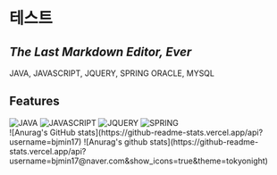 # 테스트
## _The Last Markdown Editor, Ever_

JAVA, JAVASCRIPT, JQUERY, SPRING
ORACLE, MYSQL

## Features
<div>
  <img alt="JAVA" src ="https://img.shields.io/badge/Java-007396.svg?&style=for-the-badge&logo=Java&logoColor=White"/>
  <img alt="JAVASCRIPT" src ="https://img.shields.io/badge/JavaScript-F7DF1E.svg?&style=for-the-badge&logo=JavaScript&logoColor=White"/>
  <img alt="JQUERY" src ="https://img.shields.io/badge/JQuery-0769AD.svg?&style=for-the-badge&logo=JQuery&logoColor=White"/>
  <img alt="SPRING" src ="https://img.shields.io/badge/Spring-6DB33F.svg?&style=for-the-badge&logo=Spring&logoColor=White"/>
</div>
![Anurag's GitHub stats](https://github-readme-stats.vercel.app/api?username=bjmin17)
![Anurag's github stats](https://github-readme-stats.vercel.app/api?username=bjmin17@naver.com&show_icons=true&theme=tokyonight)
